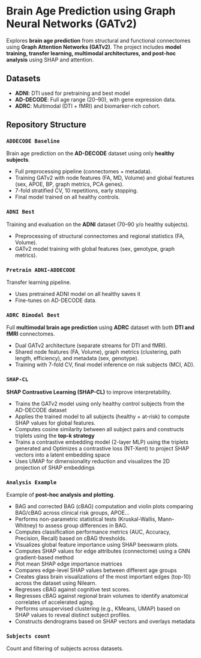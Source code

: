 #  Brain Age Prediction using Graph Neural Networks (GATv2)

Explores **brain age prediction** from structural and functional connectomes using **Graph Attention Networks (GATv2)**. The project includes **model training, transfer learning, multimodal architectures, and post-hoc analysis** using SHAP and attention.


##  Datasets

- **ADNI**:  DTI  used for pretraining and best model
- **AD-DECODE**: Full age range (20–90), with gene expression data.
- **ADRC**: Multimodal (DTI + fMRI) and biomarker-rich cohort.



##  Repository Structure

### `ADDECODE Baseline`
 Brain age prediction on the **AD-DECODE** dataset using only **healthy subjects**.
- Full preprocessing pipeline (connectomes + metadata).
- Training GATv2 with node features (FA, MD, Volume) and global features (sex, APOE, BP, graph metrics, PCA genes).
- 7-fold stratified CV, 10 repetitions, early stopping.
- Final model trained on all healthy controls.


### `ADNI Best`
 Training and evaluation on the **ADNI** dataset (70–90 y/o healthy subjects).
- Preprocessing of structural connectomes and regional statistics (FA, Volume).
- GATv2 model training with global features (sex, genotype, graph metrics).


### `Pretrain ADNI-ADDECODE`
 Transfer learning pipeline.
- Uses pretrained ADNI model on all healthy saves it
- Fine-tunes on AD-DECODE data.



### `ADRC Bimodal Best`
 Full **multimodal brain age prediction** using **ADRC** dataset with both **DTI and fMRI** connectomes.
- Dual GATv2 architecture (separate streams for DTI and fMRI).
- Shared node features (FA, Volume), graph metrics (clustering, path length, efficiency), and metadata (sex, genotype).
- Training with 7-fold CV, final model inference on risk subjects (MCI, AD).




### `SHAP-CL`
 **SHAP Contrastive Learning (SHAP-CL)** to improve interpretability.
- Trains the GATv2 model using only healthy control subjects from the AD-DECODE dataset
- Applies the trained model to all subjects (healthy + at-risk) to compute SHAP values for global features.
- Computes cosine similarity between all subject pairs and constructs triplets using the **top-k strategy**
-  Trains a contrastive embedding model (2-layer MLP) using the triplets generated and Optimizes a contrastive loss (NT-Xent) to project SHAP vectors into a latent embedding space
- Uses UMAP for dimensionality reduction and visualizes the 2D projection of SHAP embeddings



### `Analysis Example`
 Example of **post-hoc analysis and plotting**.
- BAG and corrected BAG (cBAG) computation and violin plots comparing BAG/cBAG across clinical risk groups, APOE...
- Performs non-parametric statistical tests (Kruskal-Wallis, Mann-Whitney) to assess group differences in BAG.
- Computes classification performance metrics (AUC, Accuracy, Precision, Recall) based on cBAG thresholds.
- Visualizes global feature importance using SHAP beeswarm plots.
- Computes SHAP values for edge attributes (connectome) using a GNN gradient-based method
- Plot mean SHAP edge importance matrices
- Compares edge-level SHAP values between different age groups
- Creates glass brain visualizations of the most important edges (top-10) across the dataset using Nilearn.
- Regresses cBAG against cognitive test scores.
- Regresses cBAG against regional brain volumes to identify anatomical correlates of accelerated aging.
- Performs unsupervised clustering (e.g., KMeans, UMAP) based on SHAP values to reveal distinct subject profiles.
- Constructs dendrograms based on SHAP vectors and overlays metadata 


### `Subjects count`
 Count and filtering of subjects across datasets.
